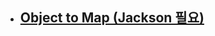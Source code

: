 * ## [Object to Map (Jackson 필요)](https://www.mkyong.com/java/java-convert-object-to-map-example/)
    
